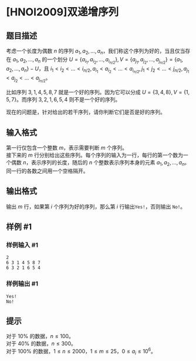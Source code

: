 # [HNOI2009]双递增序列

## 题目描述

考虑一个长度为偶数 $n$ 的序列 $a_1, a_2, \dots, a_n$，我们称这个序列为好的，当且仅当存在 $a_1, a_2, \dots, a_n$ 的一个划分 $U=\{ a_{i_1}, a_{i_2}, \dots, a_{i_{n/2}} \}, V=\{ a_{j_1}, a_{j_2}, \dots, a_{j_{n/2}} \}=\{ a_1, a_2, \dots, a_n \}-U$，且 $i_1<i_2< \dots <i_{n/2}, a_{i_1}<a_{i_2}< \dots <a_{i_{n/2}}, j_1<j_2< \dots <j_{n/2}, a_{j_1}<a_{j_2}< \dots <a_{j_{n/2}}$。

比如序列 $3, 1, 4, 5, 8, 7$ 就是一个好的序列。因为它可以分成 $U=\{3, 4, 8\}, V=\{1, 5, 7\}$。而序列 $3, 2, 1, 6, 5, 4$ 则不是一个好的序列。

现在的问题是，针对给出的若干序列，请你判断它们是否是好的序列。


## 输入格式

第一行仅包含一个整数 $m$，表示需要判断 $m$ 个序列。  
接下来的 $m$ 行分别给出这些序列。每个序列的输入为一行，每行的第一个数为一个偶数 $n$，表示序列的长度，随后的 $n$ 个整数表示序列本身的元素 $a_1, a_2, \dots, a_n$。同一行的各数之间用一个空格隔开。

## 输出格式

输出 $m$ 行，如果第 $i$ 个序列为好的序列，那么第 $i$ 行输出`Yes!`，否则输出 `No!`。

## 样例 #1

### 样例输入 #1
```
2
6 3 1 4 5 8 7
6 3 2 1 6 5 4
```

### 样例输出 #1

```
Yes!
No!
```

## 提示

对于 $10\%$ 的数据，$n \le 100$。  
对于 $40\%$ 的数据，$n \le 300$。  
对于 $100\%$ 的数据，$1 \le n \leq 2000$，$1 \le m \leq 25$，$0 \le a_i \le 10^6$。

